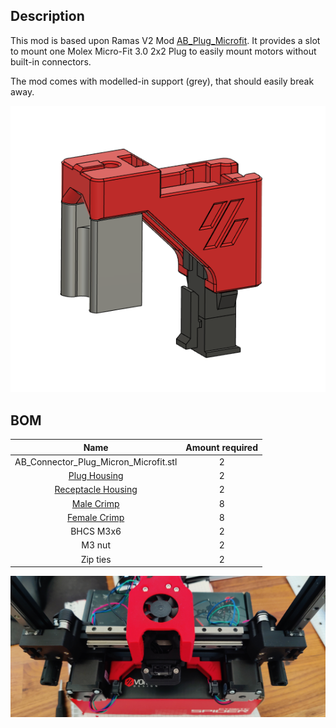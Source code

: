 Description
-----------

This mod is based upon Ramas V2 Mod [AB_Plug_Microfit](https://github.com/Ramalama2/Voron-2-Mods/tree/main/AB_Plug_Microfit). It provides a slot to mount one Molex Micro-Fit 3.0 2x2 Plug to easily mount motors without built-in connectors.

The mod comes with modelled-in support (grey), that should easily break away.

![CAD](Images/CAD_image.PNG)

BOM
---
|                  Name                 	| Amount required 	|
|:-------------------------------------:	|:---------------:	|
| AB_Connector_Plug_Micron_Microfit.stl 	|        2        	|
| [Plug Housing](https://www.molex.com/molex/products/part-detail/crimp_housings/0430200400)                        	|        2        	|
| [Receptacle Housing](https://www.molex.com/molex/products/part-detail/crimp_housings/0430250400)                   	|        2        	|
| [Male Crimp](https://www.molex.com/molex/products/part-detail/crimp_terminals/0430310001)                           	|        8        	|
| [Female Crimp](https://www.molex.com/molex/products/part-detail/crimp_terminals/0430300001)                         	|        8        	|
| BHCS M3x6                             	|        2        	|
| M3 nut                                	|        2        	|
| Zip ties                                	|        2        	|

![Printed_part](Images/printed_parts.jpg)